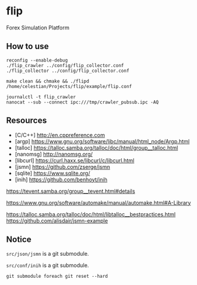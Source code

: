 # flip
Forex Simulation Platform


## How to use
```
reconfig --enable-debug
./flip_crawler ../config/flip_collector.conf
./flip_collector ../config/flip_collector.conf

make clean && chmake && ./flipd /home/celestian/Projects/flip/example/flip.conf
```

```
journalctl -t flip_crawler
nanocat --sub --connect ipc:///tmp/crawler_pubsub.ipc -AQ
```

## Resources
* [C/C++] http://en.cppreference.com
* [argp] https://www.gnu.org/software/libc/manual/html_node/Argp.html
* [talloc] https://talloc.samba.org/talloc/doc/html/group__talloc.html
* [nanomsg] http://nanomsg.org/
* [libcurl] https://curl.haxx.se/libcurl/c/libcurl.html
* [jsmn] https://github.com/zserge/jsmn
* [sqlite] https://www.sqlite.org/
* [inih] https://github.com/benhoyt/inih

https://tevent.samba.org/group__tevent.html#details

https://www.gnu.org/software/automake/manual/automake.html#A-Library

https://talloc.samba.org/talloc/doc/html/libtalloc__bestpractices.html
https://github.com/alisdair/jsmn-example


## Notice
`src/json/jsmn` is a git submodule.

`src/conf/inih` is a git submodule.

```
git submodule foreach git reset --hard
```
